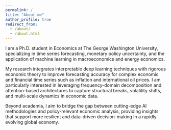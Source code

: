 ```yaml
---
permalink: /
title: "About me"
author_profile: true
redirect_from: 
  - /about/
  - /about.html
---
```

I am a Ph.D. student in Economics at The George Washington University, specializing in time series forecasting, monetary policy uncertainty, and the application of machine learning in macroeconomics and energy economics.  

My research integrates interpretable deep learning techniques with rigorous economic theory to improve forecasting accuracy for complex economic and financial time series such as inflation and international oil prices. I am particularly interested in leveraging frequency-domain decomposition and attention-based architectures to capture structural breaks, volatility shifts, and multi-scale dynamics in economic data.  

Beyond academia, I aim to bridge the gap between cutting-edge AI methodologies and policy-relevant economic analysis, providing insights that support more resilient and data-driven decision-making in a rapidly evolving global economy.


